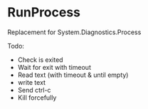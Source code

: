 RunProcess
==========

Replacement for System.Diagnostics.Process

Todo:
* Check is exited
* Wait for exit with timeout
* Read text (with timeout & until empty)
* write text
* Send ctrl-c
* Kill forcefully